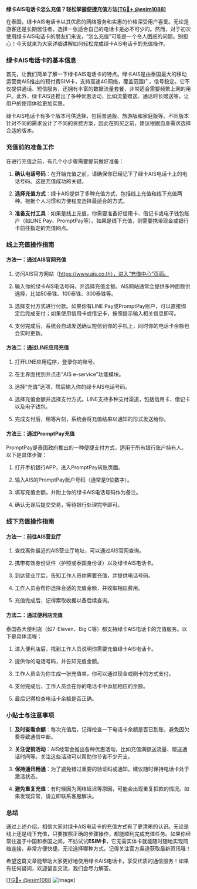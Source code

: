 **绿卡AIS电话卡怎么充值？轻松掌握便捷充值方法[[TG💪+ @esim1088](https://t.me/s/esim1088)]**

在泰国，绿卡AIS电话卡以其优质的网络服务和实惠的价格深受用户喜爱。无论是游客还是长期居住者，选择一张适合自己的电话卡是必不可少的。然而，对于初次使用绿卡AIS电话卡的朋友们来说，“怎么充值”可能是一个令人困惑的问题。别担心！今天就来为大家详细讲解如何轻松完成绿卡AIS电话卡的充值操作。

### 绿卡AIS电话卡的基本信息

首先，让我们简单了解一下绿卡AIS电话卡的特点。绿卡AIS是由泰国最大的移动运营商AIS推出的预付费SIM卡，支持高速4G网络，覆盖范围广，信号稳定。它不仅提供通话、短信服务，还拥有丰富的数据流量套餐，非常适合需要频繁上网的用户。此外，绿卡AIS还推出了多种优惠活动，比如流量赠送、通话时长赠送等，让用户的使用体验更加实惠。

绿卡AIS电话卡有多个版本可供选择，包括普通版、旅游版和家庭版等。不同版本针对不同的需求设计了不同的资费方案，因此在购买之前，建议根据自身需求选择合适的版本。

### 充值前的准备工作

在进行充值之前，有几个小步骤需要提前做好准备：

1. **确认电话号码**：在开始充值之前，请确保你已经记下了绿卡AIS电话卡上的电话号码。这是充值成功的关键。
   
2. **选择充值方式**：绿卡AIS提供了多种充值方式，包括线上充值和线下充值两种。根据个人习惯和方便程度选择最适合的方式。

3. **准备支付工具**：如果是线上充值，你需要准备好信用卡、借记卡或电子钱包账户（如LINE Pay、PromptPay等）。如果是线下充值，则需要携带现金或银行卡前往指定的充值网点。

### 线上充值操作指南

#### 方法一：通过AIS官网充值

1. 访问AIS官方网站（https://www.ais.co.th），进入“充值中心”页面。
   
2. 输入你的绿卡AIS电话号码，并选择充值金额。AIS网站通常会提供多种面额供选择，比如50泰铢、100泰铢、300泰铢等。

3. 选择支付方式进行付款。如果你有LINE Pay或PromptPay账户，可以直接绑定后完成支付；如果使用信用卡或借记卡，按照提示输入相关信息即可。

4. 支付完成后，系统会自动发送确认短信到你的手机上，同时你的电话卡余额也会实时更新。

#### 方法二：通过LINE应用充值

1. 打开LINE应用程序，登录你的账号。

2. 在主界面找到并点击“AIS e-service”功能模块。

3. 选择“充值”选项，然后输入你的绿卡AIS电话号码。

4. 选择充值金额并选择支付方式。LINE支持多种支付渠道，包括信用卡、借记卡以及电子钱包。

5. 完成支付后，稍等片刻，系统会将充值结果以通知的形式发送给你。

#### 方法三：通过PromptPay充值

PromptPay是泰国政府推出的一种便捷支付方式，适用于所有银行账户持有人。以下是具体步骤：

1. 打开手机银行APP，进入PromptPay转账页面。

2. 输入AIS的PromptPay账户号码（通常是9位数字）。

3. 填写充值金额，并附上你的绿卡AIS电话号码作为备注。

4. 确认无误后提交交易，等待银行处理完毕即可。

### 线下充值操作指南

#### 方法一：前往AIS营业厅

1. 查找离你最近的AIS营业厅地址，可以通过AIS官网查询。

2. 携带有效身份证件（护照或泰国身份证）以及绿卡AIS电话卡。

3. 到达营业厅后，告知工作人员你需要充值，并提供电话号码。

4. 工作人员会帮你选择合适的充值金额，并收取相应费用。

5. 充值完成后，记得索取收据以备后续查询。

#### 方法二：通过便利店充值

泰国各大便利店（如7-Eleven、Big C等）都支持绿卡AIS电话卡的充值服务。以下是具体流程：

1. 进入便利店后，找到工作人员说明你需要充值绿卡AIS电话卡。

2. 提供你的电话号码，并告知充值金额。

3. 工作人员会为你生成一张充值单，你可以通过现金或刷卡的方式支付。

4. 支付完成后，工作人员会在你的电话卡中添加相应的余额。

5. 最后记得检查电话卡余额是否正确。

### 小贴士与注意事项

1. **及时查看余额**：每次充值后，记得检查一下电话卡余额是否已到账，避免因欠费导致通信中断。

2. **关注促销活动**：AIS经常会推出各种优惠活动，比如充值满额送流量、赠送通话时间等。关注这些活动可以帮助你节省不少开支。

3. **保持通讯畅通**：为了避免错过重要的验证码或通知，建议随时保持电话卡处于激活状态。

4. **避免重复充值**：有时候因为网络延迟等原因，可能会出现重复扣款的情况。如果发现异常，请立即联系客服解决。

### 总结

通过上述介绍，相信大家对绿卡AIS电话卡的充值方式有了更清晰的认识。无论是线上还是线下充值，只要按照正确的步骤操作，都能顺利完成充值任务。如果你经常往返于中国和泰国之间，不妨试试**ESIM卡**，它无需实体卡就能随时随地实现网络连接，非常方便快捷。无论选择哪种方式，记得关注官方渠道获取最新资讯哦！

希望这篇文章能帮助大家更好地使用绿卡AIS电话卡，享受优质的通信服务！如果有任何疑问，欢迎留言交流，我们会尽力解答。

[[TG💪+ @esim1088](https://t.me/s/esim1088) ![Image](https://i.postimg.cc/4NQfJmqS/Snipaste-2025-05-13-00-14-12.png)]